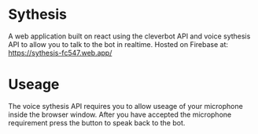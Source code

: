 # Sythesis

A web application built on react using the cleverbot API and voice sythesis API to allow you to talk to the bot in realtime. 
Hosted on Firebase at: https://sythesis-fc547.web.app/

# Useage 

The voice sythesis API requires you to allow useage of your microphone inside the browser window. 
After you have accepted the microphone requirement press the button to speak back to the bot. 
